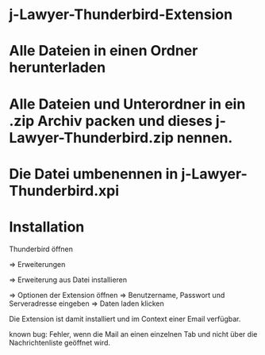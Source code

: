 # j-Lawyer-Thunderbird-Extension

# Alle Dateien in einen Ordner herunterladen

# Alle Dateien und Unterordner in ein .zip Archiv packen und dieses j-Lawyer-Thunderbird.zip nennen.

# Die Datei umbenennen in j-Lawyer-Thunderbird.xpi

# Installation
Thunderbird öffnen

=> Erweiterungen

=> Erweiterung aus Datei installieren

=> Optionen der Extension öffnen
=> Benutzername, Passwort und Serveradresse eingeben
=> Daten laden klicken

Die Extension ist damit installiert und im Context einer Email verfügbar.

known bug: Fehler, wenn die Mail an einen einzelnen Tab und nicht über die Nachrichtenliste geöffnet wird. 
